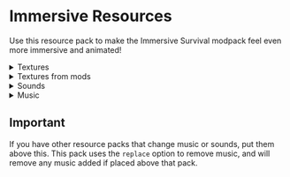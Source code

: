 # Immersive Resources
Use this resource pack to make the Immersive Survival modpack feel even more immersive and animated!

<details>
<summary>Textures</summary>

- [Are we there yet?](https://www.shadertoy.com/view/fldBRB) - [cmzw](https://www.shadertoy.com/user/cmzw), imported to [GLSL Sandbox](https://glslsandbox.com/e#106745.0) by [Shad0wolf0](https://modrinth.com/user/shad0wolf0)
- [Better Flame Particles](https://modrinth.com/resourcepack/better-flame-particles) - [Tschipcraft](https://modrinth.com/user/Tschipcraft)
- [Colourful Containers](https://www.planetminecraft.com/texture-pack/updated-colourful-containers-light-mode-gui-optifine-required/) - [BurntToast_](https://www.planetminecraft.com/member/burnttoast_/)
- [Eclectic Trove](https://modrinth.com/resourcepack/eclectic-trove-legendary-tooltips) - [Grend](https://modrinth.com/user/Grend)
- [Embellished Stone](https://modrinth.com/resourcepack/embellished-stone-advancements-plaques) - [Grend](https://modrinth.com/user/Grend)
- [Even Better Enchants](https://modrinth.com/resourcepack/even-better-enchants) - [mythitorium](https://modrinth.com/user/mythitorium)
- [Stardust Labs Biome Name Fix](https://modrinth.com/resourcepack/stardust-biome-name-fix) - [Kuma](https://modrinth.com/user/Kuma)
- [Twemoji Visibility](https://modrinth.com/resourcepack/twemoji-visibility) - [TruMiner](https://modrinth.com/user/TruMiner)
- [Vanilla Experience+](https://modrinth.com/resourcepack/vanilla-exp) - [Kryqu](https://modrinth.com/user/Kryqu)
</details>


<details>
<summary>Textures from mods</summary>


- [Better Beds](https://modrinth.com/mod/better-beds) - [Motschen](https://modrinth.com/user/Motschen)
  - Fancy Connected Beds
- [Continuity](https://modrinth.com/mod/continuity) - [peppercode1](https://modrinth.com/user/peppercode1)
  - Glass Pane Culling Fix
- [Telepistons](https://modrinth.com/mod/telepistons) - [Tectato](https://modrinth.com/user/Tec)
  - Enable Steam
  - Sticky Sides
- [Visual Overhaul](https://modrinth.com/mod/visuality) - [PinkGoosik](https://modrinth.com/user/PinkGoosik)
  - No Brewing Bottles
</details>

<details>
<summary>Sounds</summary>

- [Eclectic Sounds](https://modrinth.com/resourcepack/eclectic_sounds) - [Tigersenpai](https://modrinth.com/user/Tigersenpai)
- [Enhanced Audio](https://www.curseforge.com/minecraft/texture-packs/enhanced-audio) - [Frawzy](https://legacy.curseforge.com/members/Frawzy/projects)
- [Enhanced Audio: Ambience](https://www.curseforge.com/minecraft/texture-packs/enhanced-audio-ambience) - [Frawzy](https://legacy.curseforge.com/members/Frawzy/projects)
- [Realistic Rain](https://modrinth.com/resourcepack/realistic-rain) - [FireController1847](https://modrinth.com/user/FireController1847)
</details>

<details>
<summary>Music</summary>

- [C418](https://c418.org)
- [Balanced Music](https://modrinth.com/resourcepack/balanced-music) - [clearKeep](https://modrinth.com/user/clearKeep)
- [C4Music](https://modrinth.com/resourcepack/c4music) - [MopsTMC](https://modrinth.com/user/MopsTMC)
- [Aether & Chaos](https://soundcloud.com/aetherandchaos) - [Minecraft Epic](https://www.youtube.com/playlist?list=PL-2s82GZejnIj-ck76hJfVwjKsb0GSDTa)
- [Andreas Zoeller](https://andreaszoeller.bandcamp.com/) - [Minecraft Orchestra](https://www.youtube.com/playlist?list=PL72kyGj6-46ghnRRojd16TixzIj5CPRbK)
  - [Orchestra Soundpack - Java](https://www.curseforge.com/minecraft/texture-packs/orchestra-soundpack-java) - [Soneliem](https://legacy.curseforge.com/members/soneliem/projects)
- [The Blake Robinson Synthetic Orchestra](https://www.syntheticorchestra.com/) - [Minecraft Orchestra](https://www.youtube.com/playlist?list=PLROcUs85n5LpDW9yGzb596X21PsZWfMXl)
- [luffi](https://open.spotify.com/artist/37NrzJKu31NUwFORNgqmQw) - [Minecraft Orchestra](https://www.youtube.com/playlist?list=PL8iNw0c8tAtkOGM-8jx6xBfvFaZeHv6nu)
- [Technotech](https://www.youtube.com/@technotechmusic) - [Minecraft Orchestra & Epic](https://www.youtube.com/@technotechmusic/videos)
</details>

## Important
If you have other resource packs that change music or sounds, put them above this. This pack uses the `replace` option to remove music, and will remove any music added if placed above that pack.
